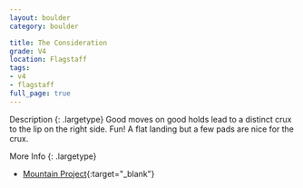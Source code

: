 ```yaml
---
layout: boulder
category: boulder

title: The Consideration
grade: V4
location: Flagstaff
tags:
- v4
- flagstaff
full_page: true
---
```



Description
{: .largetype}
Good moves on good holds lead to a distinct crux to the lip on the right side. Fun! A flat landing but a few pads are nice for the crux.

More Info
{: .largetype}
- [Mountain Project](https://www.mountainproject.com/route/105754807/the-consideration){:target="_blank"}
